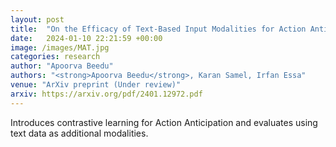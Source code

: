 ```yaml
---
layout: post
title:  "On the Efficacy of Text-Based Input Modalities for Action Anticipation"
date:   2024-01-10 22:21:59 +00:00
image: /images/MAT.jpg
categories: research
author: "Apoorva Beedu"
authors: "<strong>Apoorva Beedu</strong>, Karan Samel, Irfan Essa"
venue: "ArXiv preprint (Under review)"
arxiv: https://arxiv.org/pdf/2401.12972.pdf
---
```

Introduces contrastive learning for Action Anticipation and evaluates using text data as additional modalities.